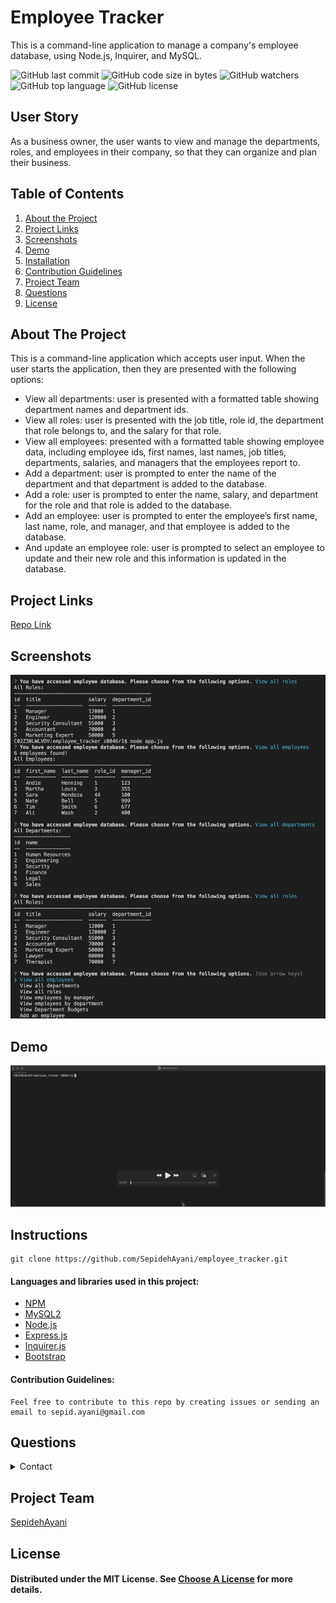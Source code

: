 # Employee Tracker
This is a command-line application to manage a company's employee database, using Node.js, Inquirer, and MySQL.

![GitHub last commit](https://img.shields.io/github/last-commit/SepidehAyani/employee_tracker)  ![GitHub code size in bytes](https://img.shields.io/github/languages/code-size/SepidehAyani/employee_tracker)  ![GitHub watchers](https://img.shields.io/github/watchers/SepidehAyani/employee_tracker?label=Watch&style=social)  ![GitHub top language](https://img.shields.io/github/languages/top/SepidehAyani/employee_tracker)  ![GitHub license](https://img.shields.io/badge/license-MIT-blueyellow) <br> 
## User Story
As a business owner, the user wants to view and manage the departments, roles, and employees in their company, so that they can organize and plan their business.

## Table of Contents 
1. [About the Project](#About-The-Project)
1. [Project Links](#Project-Links)
1. [Screenshots](#Screenshots)
1. [Demo](#Demo)
1. [Installation](#Installation)
1. [Contribution Guidelines](#Contribution-Guidelines)
1. [Project Team](#Project-Team)
1. [Questions](#Questions)
1. [License](#License)

## About The Project
This is a command-line application which accepts user input.
When the user starts the application, then they are presented with the following options: 
- View all departments: user is presented with a formatted table showing department names and department ids.
- View all roles: user is presented with the job title, role id, the department that role belongs to, and the salary for that role.
- View all employees: presented with a formatted table showing employee data, including employee ids, first names, last names, job titles, departments, salaries, and managers that the employees report to.
- Add a department: user is prompted to enter the name of the department and that department is added to the database. 
- Add a role: user is prompted to enter the name, salary, and department for the role and that role is added to the database.
- Add an employee: user is prompted to enter the employee’s first name, last name, role, and manager, and that employee is added to the database.
- And update an employee role: user is prompted to select an employee to update and their new role and this information is updated in the database.

## Project Links
[Repo Link](https://github.com/SepidehAyani/employee_tracker) <br>

## Screenshots
![Project Preview](assets/img/overview.png)

## Demo
[![Project demo](assets/img/demo.png)](assets/img/demo.mov)

## Instructions
```  
git clone https://github.com/SepidehAyani/employee_tracker.git
```

#### Languages and libraries used in this project:
- <a href="https://www.npmjs.com/">NPM</a>
- <a href="https://www.npmjs.com/package/mysql2#installation">MySQL2</a>
- <a href="https://nodejs.org/">Node.js</a>
- <a href="https://www.npmjs.com/package/express">Express.js</a>
- <a href="https://www.npmjs.com/package/inquirer">Inquirer.js</a>
- <a href="https://getbootstrap.com/">Bootstrap</a>

#### Contribution Guidelines:
```  
Feel free to contribute to this repo by creating issues or sending an email to sepid.ayani@gmail.com
```

## Questions
<details>
    <summary>Contact</summary>
    sepid.ayani@gmail.com
</details>

## Project Team
[SepidehAyani](https://github.com/SepidehAyani) <br>

## License
#### Distributed under the MIT License. See [Choose A License](https://choosealicense.com/) for more details.